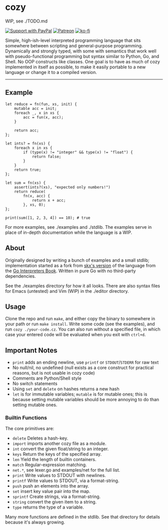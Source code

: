 # cozy

WIP, see ./TODO.md

[![Support with PayPal](https://img.shields.io/badge/paypal-donate-yellow.png)](https://paypal.me/zacanger) [![Patreon](https://img.shields.io/badge/patreon-donate-yellow.svg)](https://www.patreon.com/zacanger) [![ko-fi](https://img.shields.io/badge/donate-KoFi-yellow.svg)](https://ko-fi.com/U7U2110VB)

Simple, high-ish-level interpreted programming language that sits somewhere
between scripting and general-purpose programming. Dynamically and strongly
typed, with some with semantics that work well with pseudo-functional
programming but syntax similar to Python, Go, and Shell. No OOP constructs like
classes. One goal is to have as much of cozy implemented in itself as possible,
to make it easily portable to a new language or change it to a compiled version.

---

## Example

```cozy
let reduce = fn(fun, xs, init) {
    mutable acc = init;
    foreach _, x in xs {
        acc = fun(x, acc);
    }

    return acc;
};

let ints? = fn(xs) {
    foreach x in xs {
        if (type(x) != "integer" && type(x) != "float") {
            return false;
        }
    }
    return true;
};

let sum = fn(xs) {
    assert(ints?(xs), "expected only numbers!")
    return reduce(
        fn(x, acc) {
            return x + acc;
        }, xs, 0);
};

print(sum([1, 2, 3, 4]) == 10); # true
```

For more examples, see ./examples and ./stdlib. The examples serve in place of
in-depth documentation while the language is a WIP.

## About

Originally designed by writing a bunch of examples and a small stdlib;
implementation started as a fork from [skx's
version](https://github.com/skx/monkey) of the language from the [Go
Interpreters Book](https://interpreterbook.com). Written in pure Go with no
third-party dependencies.

See the ./examples directory for how it all looks. There are also syntax files
for Emacs (untested) and Vim (WIP) in the ./editor directory.

## Usage

Clone the repo and run `make`, and either copy the binary to somewhere in your
path or run `make install`. Write some code (see the examples), and run `cozy
./your-code.cz`. You can also run without a specified file, in which case your
entered code will be evaluated when you exit with `ctrl+d`.

## Important Notes

* `print` adds an ending newline, use `printf` or `STDOUT`/`STDERR` for raw text
* No null/nil, no undefined (null exists as a core construct for practical
    reasons, but is not usable in cozy code)
* Comments are Python/Shell style
* No switch statements
* Using `set` and `delete` on hashes returns a new hash
* `let` is for immutable variables; `mutable` is for mutable ones; this is
    because setting mutable variables should be more annoying to do than
    setting mutable ones.

### Builtin Functions

The core primitives are:

* `delete` Deletes a hash-key.
* `import` imports another cozy file as a module.
* `int` convert the given float/string to an integer.
* `keys` Return the keys of the specified array.
* `len` Yield the length of builtin containers.
* `match` Regular-expression matching.
* `net.*`, see lexer.go and examples/net for the full list.
* `print` Write values to STDOUT with newlines.
* `printf` Write values to STDOUT, via a format-string.
* `push` push an elements into the array.
* `set` insert key value pair into the map.
* `sprintf` Create strings, via a format-string.
* `string` convert the given item to a string.
* `type` returns the type of a variable.

Many more functions are defined in the stdlib. See that directory for details
because it's always growing.
